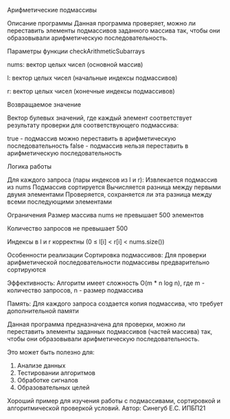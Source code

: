 Арифметические подмассивы

Описание программы
Данная программа проверяет, можно ли переставить элементы подмассивов заданного массива так, чтобы они образовывали арифметическую последовательность.

Параметры функции checkArithmeticSubarrays

nums: вектор целых чисел (основной массив)

l: вектор целых чисел (начальные индексы подмассивов)

r: вектор целых чисел (конечные индексы подмассивов)

Возвращаемое значение

Вектор булевых значений, где каждый элемент соответствует результату проверки для соответствующего подмассива:

true - подмассив можно переставить в арифметическую последовательность
false - подмассив нельзя переставить в арифметическую последовательность

Логика работы

Для каждого запроса (пары индексов из l и r):
Извлекается подмассив из nums
Подмассив сортируется
Вычисляется разница между первыми двумя элементами
Проверяется, сохраняется ли эта разница между всеми последующими элементами

Ограничения
Размер массива nums не превышает 500 элементов

Количество запросов не превышает 500

Индексы в l и r корректны (0 ≤ l[i] < r[i] < nums.size())

Особенности реализации
Сортировка подмассивов: Для проверки арифметической последовательности подмассивы предварительно сортируются

Эффективность: Алгоритм имеет сложность O(m * n log n), где m - количество запросов, n - размер подмассива

Память: Для каждого запроса создается копия подмассива, что требует дополнительной памяти

Данная программа предназначена для проверки, можно ли переставить элементы заданных подмассивов (частей массива) так, чтобы они образовывали арифметическую последовательность.

Это может быть полезно для:
1. Анализе данных
2. Тестировании алгоритмов
3. Обработке сигналов
4. Образовательных целей

Хороший пример для изучения работы с подмассивами, сортировкой и алгоритмической проверкой условий.
Автор: Синегуб Е.С. ИПБП21
